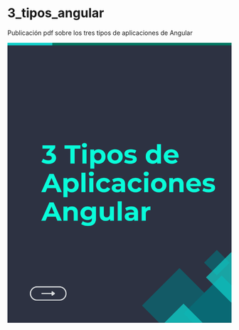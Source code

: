 # 3_tipos_angular
Publicación pdf sobre los tres tipos de aplicaciones de Angular

<img src="img/img.png">
